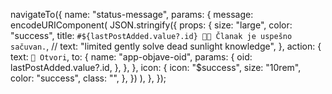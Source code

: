navigateTo({
      name: "status-message",
      params: {
        message: encodeURIComponent(
          JSON.stringify({
            props: {
              size: "large",
              color: "success",
              title: `#${lastPostAdded.value?.id} 👌🏻 Članak je uspešno sačuvan.`,
              // text: "limited gently solve dead sunlight knowledge",
            },
            action: {
              text: `📃 Otvori`,
              to: {
                name: "app-objave-oid",
                params: {
                  oid: lastPostAdded.value?.id,
                },
              },
            },
            icon: {
              icon: "$success",
              size: "10rem",
              color: "success",
              class: "",
            },
          })
        ),
      },
    });
    